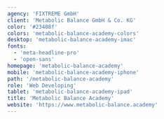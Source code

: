 ```yaml
---
agency: 'FIXTREME GmbH'
client: 'Metabolic Balance GmbH & Co. KG'
color: '#23408f'
colors: 'metabolic-balance-academy-colors'
desktop: 'metabolic-balance-academy-imac'
fonts:
  - 'meta-headline-pro'
  - 'open-sans'
homepage: 'metabolic-balance-academy'
mobile: 'metabolic-balance-academy-iphone'
path: '/metabolic-balance-academy'
role: 'Web Developing'
tablet: 'metabolic-balance-academy-ipad'
title: 'Metabolic Balance Academy'
website: 'https://www.metabolic-balance.academy'
---
```

